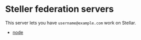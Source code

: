 # Steller federation servers

This server lets you have `username@example.com` work on Stellar.

- [node](node)
